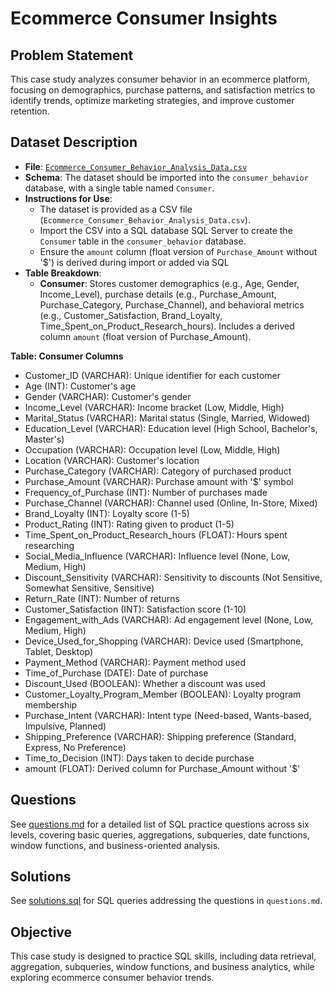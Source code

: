 # Ecommerce Consumer Insights

## Problem Statement
This case study analyzes consumer behavior in an ecommerce platform, focusing on demographics, purchase patterns, and satisfaction metrics to identify trends, optimize marketing strategies, and improve customer retention.

## Dataset Description
- **File**: [`Ecommerce_Consumer_Behavior_Analysis_Data.csv`](Ecommerce_Consumer_Behavior_Analysis_Data.csv)
- **Schema**: The dataset should be imported into the `consumer_behavior` database, with a single table named `Consumer`.
- **Instructions for Use**:
  - The dataset is provided as a CSV file (`Ecommerce_Consumer_Behavior_Analysis_Data.csv`).
  - Import the CSV into a SQL database SQL Server to create the `Consumer` table in the `consumer_behavior` database.
  - Ensure the `amount` column (float version of `Purchase_Amount` without '$') is derived during import or added via SQL
- **Table Breakdown**:
  - **Consumer**: Stores customer demographics (e.g., Age, Gender, Income_Level), purchase details (e.g., Purchase_Amount, Purchase_Category, Purchase_Channel), and behavioral metrics (e.g., Customer_Satisfaction, Brand_Loyalty, Time_Spent_on_Product_Research_hours). Includes a derived column `amount` (float version of Purchase_Amount).

**Table: Consumer Columns**
- Customer_ID (VARCHAR): Unique identifier for each customer
- Age (INT): Customer's age
- Gender (VARCHAR): Customer's gender
- Income_Level (VARCHAR): Income bracket (Low, Middle, High)
- Marital_Status (VARCHAR): Marital status (Single, Married, Widowed)
- Education_Level (VARCHAR): Education level (High School, Bachelor's, Master's)
- Occupation (VARCHAR): Occupation level (Low, Middle, High)
- Location (VARCHAR): Customer's location
- Purchase_Category (VARCHAR): Category of purchased product
- Purchase_Amount (VARCHAR): Purchase amount with '$' symbol
- Frequency_of_Purchase (INT): Number of purchases made
- Purchase_Channel (VARCHAR): Channel used (Online, In-Store, Mixed)
- Brand_Loyalty (INT): Loyalty score (1-5)
- Product_Rating (INT): Rating given to product (1-5)
- Time_Spent_on_Product_Research_hours (FLOAT): Hours spent researching
- Social_Media_Influence (VARCHAR): Influence level (None, Low, Medium, High)
- Discount_Sensitivity (VARCHAR): Sensitivity to discounts (Not Sensitive, Somewhat Sensitive, Sensitive)
- Return_Rate (INT): Number of returns
- Customer_Satisfaction (INT): Satisfaction score (1-10)
- Engagement_with_Ads (VARCHAR): Ad engagement level (None, Low, Medium, High)
- Device_Used_for_Shopping (VARCHAR): Device used (Smartphone, Tablet, Desktop)
- Payment_Method (VARCHAR): Payment method used
- Time_of_Purchase (DATE): Date of purchase
- Discount_Used (BOOLEAN): Whether a discount was used
- Customer_Loyalty_Program_Member (BOOLEAN): Loyalty program membership
- Purchase_Intent (VARCHAR): Intent type (Need-based, Wants-based, Impulsive, Planned)
- Shipping_Preference (VARCHAR): Shipping preference (Standard, Express, No Preference)
- Time_to_Decision (INT): Days taken to decide purchase
- amount (FLOAT): Derived column for Purchase_Amount without '$'

## Questions
See [questions.md](questions.md) for a detailed list of SQL practice questions across six levels, covering basic queries, aggregations, subqueries, date functions, window functions, and business-oriented analysis.

## Solutions
See [solutions.sql](solutions.sql) for SQL queries addressing the questions in `questions.md`.

## Objective
This case study is designed to practice SQL skills, including data retrieval, aggregation, subqueries, window functions, and business analytics, while exploring ecommerce consumer behavior trends.
